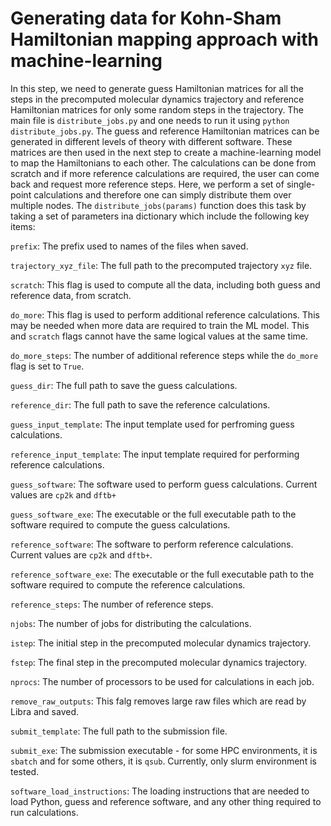 # Generating data for Kohn-Sham Hamiltonian mapping approach with machine-learning

In this step, we need to generate guess Hamiltonian matrices for all the steps in the precomputed molecular dynamics trajectory and reference Hamiltonian matrices for only some random steps in the trajectory. The main file is `distribute_jobs.py` and one needs to run it using `python distribute_jobs.py`. 
The guess and reference Hamiltonian matrices can be generated in different levels of theory with different software. 
These matrices are then used in the next step to create a machine-learning model to map the Hamiltonians to each other. The calculations can be done from scratch and if more reference calculations are required, the user can come back and request more reference steps. Here, we perform a set of single-point calculations and therefore one can simply distribute them over multiple nodes. The `distribute_jobs(params)` function does this task by taking a set of parameters ina dictionary which include the following key items:

`prefix`: The prefix used to names of the files when saved.

`trajectory_xyz_file`: The full path to the precomputed trajectory `xyz` file.

`scratch`: This flag is used to compute all the data, including both guess and reference data, from scratch.


`do_more`: This flag is used to perform additional reference calculations. This may be needed when more data are required to train the ML model. This and `scratch` flags cannot have the same logical values at the same time.

`do_more_steps`: The number of additional reference steps while the `do_more` flag is set to `True`.

`guess_dir`: The full path to save the guess calculations.

`reference_dir`: The full path to save the reference calculations.

`guess_input_template`: The input template used for perfroming guess calculations.

`reference_input_template`: The input template required for performing reference calculations.

`guess_software`: The software used to perform guess calculations. Current values are `cp2k` and `dftb+`

`guess_software_exe`: The executable or the full executable path to the software required to compute the guess calculations.

`reference_software`: The software to perform reference calculations. Current values are `cp2k` and `dftb+`.

`reference_software_exe`: The executable or the full executable path to the software required to compute the reference calculations.

`reference_steps`: The number of reference steps.

`njobs`: The number of jobs for distributing the calculations.

`istep`: The initial step in the precomputed molecular dynamics trajectory.

`fstep`: The final step in the precomputed molecular dynamics trajectory.

`nprocs`: The number of processors to be used for calculations in each job.

`remove_raw_outputs`: This falg removes large raw files which are read by Libra and saved.

`submit_template`: The full path to the submission file.

`submit_exe`: The submission executable - for some HPC environments, it is `sbatch` and for some others, it is `qsub`. Currently, only slurm environment is tested.

`software_load_instructions`: The loading instructions that are needed to load Python, guess and reference software, and any other thing required to run calculations.



